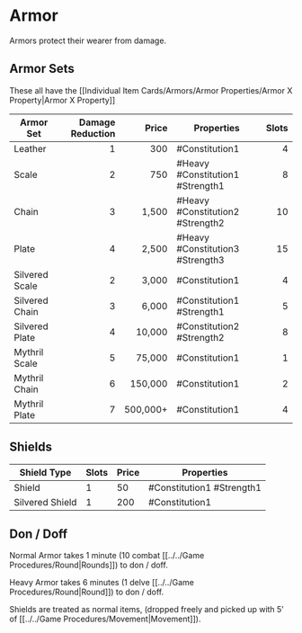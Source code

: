 # Armor
Armors protect their wearer from damage. 
## Armor Sets
These all have the [[Individual Item Cards/Armors/Armor Properties/Armor X Property|Armor X Property]]

| Armor Set      | Damage Reduction |    Price | Properties                       | Slots |
| -------------- | ---------------: | -------: | -------------------------------- | ----: |
| Leather        |                1 |      300 | #Constitution1                   |     4 |
| Scale          |                2 |      750 | #Heavy #Constitution1 #Strength1 |     8 |
| Chain          |                3 |    1,500 | #Heavy #Constitution2 #Strength2 |    10 |
| Plate          |                4 |    2,500 | #Heavy #Constitution3 #Strength3 |    15 |
| Silvered Scale |                2 |    3,000 | #Constitution1                   |     4 |
| Silvered Chain |                3 |    6,000 | #Constitution1 #Strength1        |     5 |
| Silvered Plate |                4 |   10,000 | #Constitution2 #Strength2        |     8 |
| Mythril Scale  |                5 |   75,000 | #Constitution1                   |     1 |
| Mythril Chain  |                6 |  150,000 | #Constitution1                   |     2 |
| Mythril Plate  |                7 | 500,000+ | #Constitution1                   |     4 |
## Shields
| Shield Type     | Slots | Price | Properties                |
| --------------- | ----- | ----- | ------------------------- |
| Shield          | 1     | 50    | #Constitution1 #Strength1 |
| Silvered Shield | 1     | 200   | #Constitution1            |
## Don / Doff
Normal Armor takes 1 minute (10 combat [[../../Game Procedures/Round\|Rounds]]) to don / doff.

Heavy Armor takes 6 minutes (1 delve [[../../Game Procedures/Round\|Round]]) to don / doff.

Shields are treated as normal items, (dropped freely and picked up with 5’ of [[../../Game Procedures/Movement\|Movement]]).